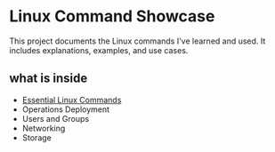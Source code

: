 # Linux Command Showcase

This project documents the Linux commands I've learned and used. It includes explanations, examples, and use cases.

## what is inside

- [Essential Linux Commands](/mydocumentation/Essential-Commands.md)
- Operations Deployment
- Users and Groups
- Networking
- Storage

